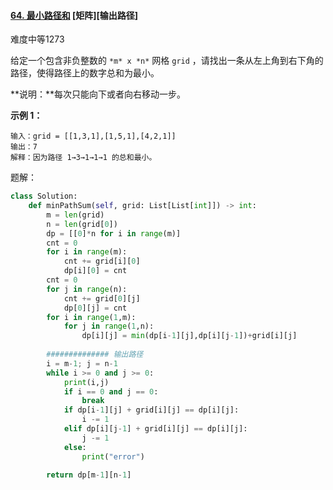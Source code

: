 #### [64. 最小路径和](https://leetcode.cn/problems/minimum-path-sum/) [矩阵]\[输出路径]

难度中等1273

给定一个包含非负整数的 `*m* x *n*` 网格 `grid` ，请找出一条从左上角到右下角的路径，使得路径上的数字总和为最小。

**说明：**每次只能向下或者向右移动一步。

 

**示例 1：**



```
输入：grid = [[1,3,1],[1,5,1],[4,2,1]]
输出：7
解释：因为路径 1→3→1→1→1 的总和最小。
```



题解：

```python
class Solution:
    def minPathSum(self, grid: List[List[int]]) -> int:
        m = len(grid)
        n = len(grid[0])
        dp = [[0]*n for i in range(m)]
        cnt = 0
        for i in range(m):
            cnt += grid[i][0]
            dp[i][0] = cnt
        cnt = 0
        for j in range(n):
            cnt += grid[0][j]
            dp[0][j] = cnt
        for i in range(1,m):
            for j in range(1,n):
                dp[i][j] = min(dp[i-1][j],dp[i][j-1])+grid[i][j]
                
        ############## 输出路径 
        i = m-1; j = n-1
        while i >= 0 and j >= 0:
            print(i,j)
            if i == 0 and j == 0:
                break
            if dp[i-1][j] + grid[i][j] == dp[i][j]:
                i -= 1
            elif dp[i][j-1] + grid[i][j] == dp[i][j]:
                j -= 1
            else:
                print("error")
        
        return dp[m-1][n-1]
```

